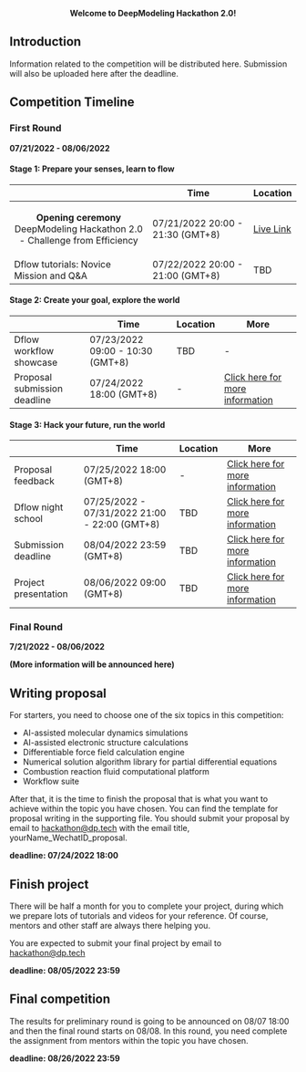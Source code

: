 <p align="center"> <strong> Welcome to DeepModeling Hackathon 2.0!</strong> </p>

## Introduction 
Information related to the competition will be distributed here. Submission will also be uploaded here after the deadline.

## Competition Timeline

### First Round 
**07/21/2022 - 08/06/2022**
#### Stage 1: Prepare your senses, learn to flow
|  | Time | Location |
|---|---|---|
| <p align="center"> **Opening ceremony** <br> DeepModeling Hackathon 2.0 - Challenge from Efficiency | 07/21/2022 20:00 - 21:30 (GMT+8) | [Live Link](https://t.bilibili.com/684492052057030712?spm_id_from=444.41.0.0) |
| Dflow tutorials: Novice Mission and Q&A | 07/22/2022 20:00 - 21:00 (GMT+8) | TBD |
  
#### Stage 2: Create your goal, explore the world
|  | Time | Location | More | 
|---|---|---|---|
| Dflow workflow showcase | 07/23/2022 09:00 - 10:30 (GMT+8) | TBD | - |
| Proposal submission deadline | 07/24/2022 18:00 (GMT+8) | - | [Click here for more information]()|

#### Stage 3: Hack your future, run the world 
|  | Time | Location | More |
|---|---|---|---|
| Proposal feedback | 07/25/2022 18:00 (GMT+8) | - | [Click here for more information]() |
| Dflow night school | 07/25/2022 - 07/31/2022 21:00 - 22:00 (GMT+8) | TBD | [Click here for more information]() |
| Submission deadline | 08/04/2022 23:59 (GMT+8) | TBD | [Click here for more information]() |
| Project presentation | 08/06/2022 09:00 (GMT+8) | TBD | [Click here for more information]() |

### Final Round 
**7/21/2022 - 08/06/2022**

**(More information will be announced here)**

## Writing proposal
For starters, you need to choose one of the six topics in this competition:
- AI-assisted molecular dynamics simulations
- AI-assisted electronic structure calculations
- Differentiable force field calculation engine
- Numerical solution algorithm library for partial differential equations
- Combustion reaction fluid computational platform
- Workflow suite

After that, it is the time to finish the proposal that is what you want to achieve within the topic you have chosen. You can find the template for proposal writing in the supporting file. You should submit your proposal by email to hackathon@dp.tech with the email title, yourName_WechatID_proposal.

**deadline: 07/24/2022 18:00**

## Finish project
There will be half a month for you to complete your project, during which we prepare lots of tutorials and videos for your reference. Of course, mentors and other staff are always there helping you.

You are expected to submit your final project by email to hackathon@dp.tech

**deadline: 08/05/2022 23:59**

## Final competition
The results for preliminary round is going to be announced on 08/07 18:00 and then the final round starts on 08/08. In this round, you need complete the assignment from mentors within the topic you have chosen. 

**deadline: 08/26/2022 23:59**
